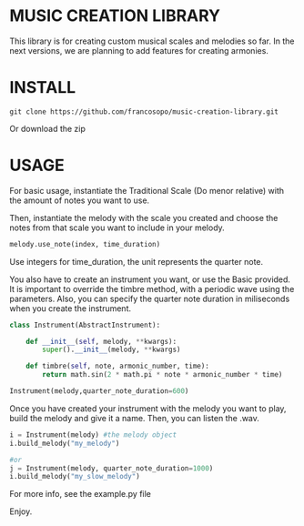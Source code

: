 # MUSIC CREATION LIBRARY
This library is for creating custom musical scales and melodies so far.
In the next versions, we are planning to add features for creating armonies.
# INSTALL
```shell
git clone https://github.com/francosopo/music-creation-library.git
```
Or download the zip

# USAGE
For basic usage, instantiate the Traditional Scale (Do menor relative) with the
amount of notes you want to use.

Then, instantiate the melody with the scale you created and choose the notes from that
scale you want to include in your melody. 

```python
melody.use_note(index, time_duration)
```
Use integers for time_duration, the unit represents the quarter note. 


You also have to create an instrument you want, or use the Basic provided.
It is important to override the timbre method, with a periodic wave using the 
parameters. Also, you can specify the quarter note duration in miliseconds when you create the instrument.

```python
class Instrument(AbstractInstrument):

    def __init__(self, melody, **kwargs):
        super().__init__(melody, **kwargs)

    def timbre(self, note, armonic_number, time):
        return math.sin(2 * math.pi * note * armonic_number * time)

Instrument(melody,quarter_note_duration=600)
```

Once you have created your instrument with the melody you want to
play, build the melody and give it a name. Then, you can listen the
.wav.

```python
i = Instrument(melody) #the melody object
i.build_melody("my_melody")

#or
j = Instrument(melody, quarter_note_duration=1000)
i.build_melody("my_slow_melody")
```

For more info, see the example.py file

Enjoy.
